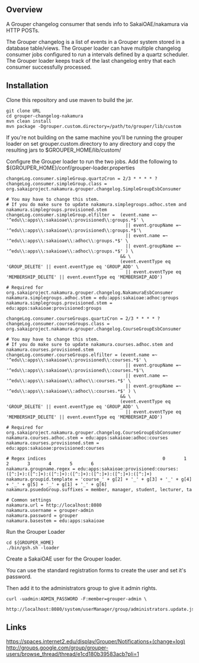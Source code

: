 ## Overview
A Grouper changelog consumer that sends info to SakaiOAE/nakamura via HTTP POSTs.

The Grouper changelog is a list of events in a Grouper system stored in a database table/views.
The Grouper loader can have multiple changelog consumer jobs configured to run a intervals
defined by a quartz scheduler. The Grouper loader keeps track of the last changelog entry
that each consumer successfully processed.

## Installation

Clone this repository and use maven to build the jar.

    git clone URL
    cd grouper-changelog-nakamura
    mvn clean install
    mvn package -Dgrouper.custom.directory=/path/to/grouper/lib/custom

If you're not building on the same machine you'll be running the grouper loader on set grouper.custom.directory to any directory and copy the resulting jars to $GROUPER_HOME/lib/custom/

Configure the Grouper loader to run the two jobs. Add the following to ${GROUPER_HOME}/conf/grouper-loader.properties

    changeLog.consumer.simpleGroup.quartzCron = 2/3 * * * * ?
    changeLog.consumer.simpleGroup.class = org.sakaiproject.nakamura.grouper.changelog.SimpleGroupEsbConsumer

    # You may have to change this stem. 
    # If you do make sure to update nakamura.simplegroups.adhoc.stem and nakamura.simplegroups.provisioned.stem
    changeLog.consumer.simpleGroup.elfilter =  (event.name =~ '^edu\\:apps\\:sakaioae\\:provisioned\\:groups.*$' \
                                                 || event.groupName =~ '^edu\\:apps\\:sakaioae\\:provisioned\\:groups.*$'\
                                                 || event.name =~ '^edu\\:apps\\:sakaioae\\:adhoc\\:groups.*$' \
                                                 || event.groupName =~ '^edu\\:apps\\:sakaioae\\:adhoc\\:groups.*$' ) \
                                               && \
                                               (event.eventType eq 'GROUP_DELETE' || event.eventType eq 'GROUP_ADD' \
                                                 || event.eventType eq 'MEMBERSHIP_DELETE' || event.eventType eq 'MEMBERSHIP_ADD')

    # Required for org.sakaiproject.nakamura.grouper.changelog.NakamuraEsbConsumer
    nakamura.simplegroups.adhoc.stem = edu:apps:sakaioae:adhoc:groups
    nakamura.simplegroups.provisioned.stem = edu:apps:sakaioae:provisioned:groups

    changeLog.consumer.courseGroups.quartzCron = 2/3 * * * * ?
    changeLog.consumer.courseGroups.class = org.sakaiproject.nakamura.grouper.changelog.CourseGroupEsbConsumer

    # You may have to change this stem. 
    # If you do make sure to update nakamura.courses.adhoc.stem and nakamura.courses.provisioned.stem
    changeLog.consumer.courseGroups.elfilter = (event.name =~ '^edu\\:apps\\:sakaioae\\:provisioned\\:courses.*$' \
                                                 || event.groupName =~ '^edu\\:apps\\:sakaioae\\:provisioned\\:courses.*$'\
                                                 || event.name =~ '^edu\\:apps\\:sakaioae\\:adhoc\\:courses.*$' \
                                                 || event.groupName =~ '^edu\\:apps\\:sakaioae\\:adhoc\\:courses.*$' ) \
                                               && \
                                               (event.eventType eq 'GROUP_DELETE' || event.eventType eq 'GROUP_ADD' \
                                                 || event.eventType eq 'MEMBERSHIP_DELETE' || event.eventType eq 'MEMBERSHIP_ADD')

    # Required for org.sakaiproject.nakamura.grouper.changelog.CourseGroupEsbConsumer
    nakamura.courses.adhoc.stem = edu:apps:sakaioae:adhoc:courses
    nakamura.courses.provisioned.stem = edu:apps:sakaioae:provisioned:courses

    # Regex indices                                            0       1       2       3       4       5       6
    nakamura.groupname.regex = edu:apps:sakaioae:provisioned:courses:([^:]+):([^:]+):([^:]+):([^:]+):([^:]+):([^:]+):([^:]+)
    nakamura.groupid.template = 'course_' + g[2] + '_' + g[3] + '_' + g[4] + '_' + g[5] + '_' + g[1] + '_' + g[6]
    nakamura.psuedoGroup.suffixes = member, manager, student, lecturer, ta

    # Common settings
    nakamura.url = http://localhost:8080
    nakamura.username = grouper-admin
    nakamura.password = grouper
    nakamura.basestem = edu:apps:sakaioae

    
Run the Grouper Loader

    cd ${GROUPER_HOME}
    ./bin/gsh.sh -loader

Create a SakaiOAE user for the Grouper loader.

You can use the standard registration forms to create the user and set it's password.

Then add it to the administrators group to give it admin rights.

    curl -uadmin:ADMIN_PASSWORD -F:member=grouper-admin \
        http://localhost:8080/system/userManager/group/administrators.update.json

## Links
https://spaces.internet2.edu/display/Grouper/Notifications+(change+log)
http://groups.google.com/group/grouper-users/browse_thread/thread/e1cd180b39583acb?pli=1
